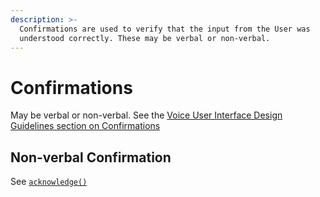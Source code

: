 ```yaml
---
description: >-
  Confirmations are used to verify that the input from the User was
  understood correctly. These may be verbal or non-verbal.
---
```


# Confirmations

May be verbal or non-verbal. See the [Voice User Interface Design Guidelines section on Confirmations](https://mycroft-ai.gitbook.io/docs/skill-development/voice-user-interface-design-guidelines/interactions-and-guidelines/confirmations)

## Non-verbal Confirmation
See [`acknowledge()`](https://mycroft-core.readthedocs.io/en/latest/source/mycroft.html#mycroft.MycroftSkill.acknowledge)